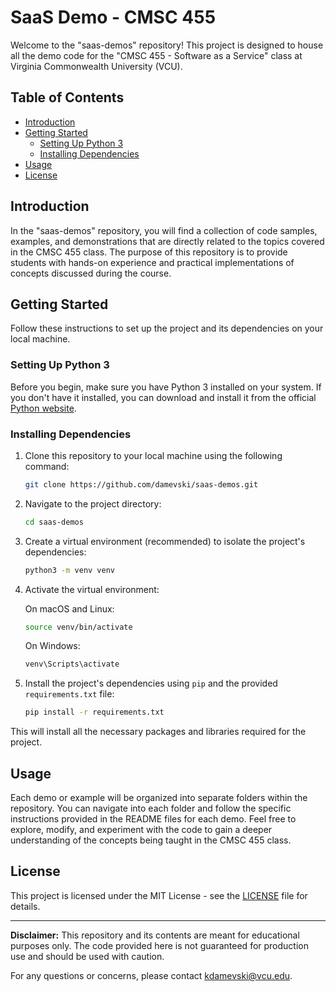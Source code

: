 # SaaS Demo - CMSC 455 

Welcome to the "saas-demos" repository! This project is designed to house all the demo code for the "CMSC 455 - Software as a Service" class at Virginia Commonwealth University (VCU). 

## Table of Contents
- [Introduction](#introduction)
- [Getting Started](#getting-started)
  - [Setting Up Python 3](#setting-up-python-3)
  - [Installing Dependencies](#installing-dependencies)
- [Usage](#usage)
- [License](#license)

## Introduction

In the "saas-demos" repository, you will find a collection of code samples, examples, and demonstrations that are directly related to the topics covered in the CMSC 455 class. The purpose of this repository is to provide students with hands-on experience and practical implementations of concepts discussed during the course.

## Getting Started

Follow these instructions to set up the project and its dependencies on your local machine.

### Setting Up Python 3

Before you begin, make sure you have Python 3 installed on your system. If you don't have it installed, you can download and install it from the official [Python website](https://www.python.org/downloads/).

### Installing Dependencies

1. Clone this repository to your local machine using the following command:

   ```bash
   git clone https://github.com/damevski/saas-demos.git
   ```

2. Navigate to the project directory:

   ```bash
   cd saas-demos
   ```

3. Create a virtual environment (recommended) to isolate the project's dependencies:

   ```bash
   python3 -m venv venv
   ```

4. Activate the virtual environment:

   On macOS and Linux:
   ```bash
   source venv/bin/activate
   ```

   On Windows:
   ```bash
   venv\Scripts\activate
   ```

5. Install the project's dependencies using `pip` and the provided `requirements.txt` file:

   ```bash
   pip install -r requirements.txt
   ```

This will install all the necessary packages and libraries required for the project.

## Usage

Each demo or example will be organized into separate folders within the repository. You can navigate into each folder and follow the specific instructions provided in the README files for each demo. Feel free to explore, modify, and experiment with the code to gain a deeper understanding of the concepts being taught in the CMSC 455 class.

## License

This project is licensed under the MIT License - see the [LICENSE](LICENSE) file for details.

---

**Disclaimer:** This repository and its contents are meant for educational purposes only. The code provided here is not guaranteed for production use and should be used with caution.

For any questions or concerns, please contact [kdamevski@vcu.edu](mailto:kdamevski@vcu.edu).
